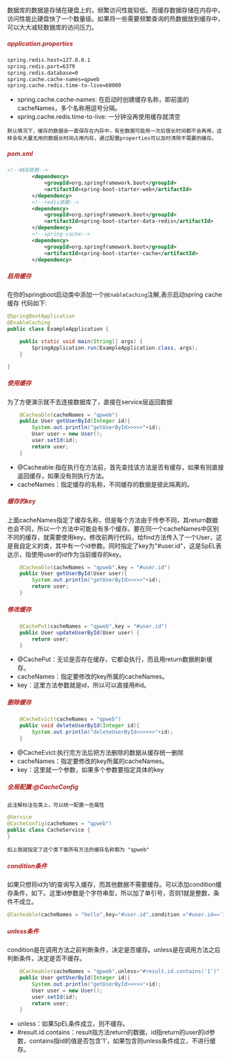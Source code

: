数据库的数据是存储在硬盘上的，频繁访问性能较低。而缓存数据存储在内存中，访问性能比硬盘快了一个数量级。如果将一些需要频繁查询的热数据放到缓存中，可以大大减轻数据库的访问压力。

##### <font color='#B22222'>application.properties</font>
```xml
spring.redis.host=127.0.0.1
spring.redis.port=6379
spring.redis.database=0
spring.cache.cache-names=qpweb
spring.cache.redis.time-to-live=60000
```
+ spring.cache.cache-names: 在启动时创建缓存名称，即前面的cacheNames，多个名称用逗号分隔。
+ spring.cache.redis.time-to-live:  一分钟没再使用缓存就清空

`默认情况下，缓存的数据会一直保存在内存中，有些数据可能用一次后很长时间都不会再用，这样会有大量无用的数据长时间占用内存，通过配置properties可以及时清除不需要的缓存。`

##### <font color='#B22222'>pom.xml</font>
```xml
<!--WEB依赖-->
        <dependency>
            <groupId>org.springframework.boot</groupId>
            <artifactId>spring-boot-starter-web</artifactId>
        </dependency>
        <!--redis依赖-->
        <dependency>
            <groupId>org.springframework.boot</groupId>
            <artifactId>spring-boot-starter-data-redis</artifactId>
        </dependency>
        <!--spring-cache-->
        <dependency>
            <groupId>org.springframework.boot</groupId>
            <artifactId>spring-boot-starter-cache</artifactId>
        </dependency>
```
##### <font color='#B22222'>启用缓存</font>
在你的springboot启动类中添加一个`@EnableCaching`注解,表示启动spring cache缓存
代码如下:
```java
@SpringBootApplication
@EnableCaching
public class ExampleApplication {

    public static void main(String[] args) {
        SpringApplication.run(ExampleApplication.class, args);
    }

}
```
##### <font color='#B22222'>使用缓存</font>
为了方便演示就不去连接数据库了，直接在service层返回数据
```java
    @Cacheable(cacheNames = "qpweb")
    public User getUserById(Integer id){
        System.out.println("getUserById>>>>>"+id);
        User user = new User();
        user.setId(id);
        return user;
    }
```
+ @Cacheable:指在执行在方法前，首先查找该方法是否有缓存，如果有则直接返回缓存，如果没有则执行方法。
+ cacheNames：指定缓存的名称，不同缓存的数据是彼此隔离的。

##### <font color='#B22222'>缓存的key</font>
上面cacheNames指定了缓存名称，但是每个方法由于传参不同，其return数据也会不同，所以一个方法中可能会有多个缓存。要在同一个cacheNames中区别不同的缓存，就需要使用key。修改前两行代码，给find方法传入了一个User，这是我自定义的类，其中有一个id参数。同时指定了key为"#user.id"，这是SpEL表达示，指使用user的id作为当前缓存的key。
```java
    @Cacheable(cacheNames = "qpweb",key = "#user.id")
    public User getUserById(User user){
        System.out.println("getUserById>>>>>"+id);
        return user;
    }
```
##### <font color='#B22222'>修改缓存</font>
```java
    @CachePut(cacheNames = "qpweb",key = "#user.id")
    public User updateUserById(User user) {
        return user;
    }
```
+ @CachePut：无论是否存在缓存，它都会执行，而且用return数据刷新缓存。
+ cacheNames：指定要修改的key所属的cacheNames。
+ key：这里方法参数就是id，所以可以直接用#id。
##### <font color='#B22222'>删除缓存</font>
```java
    @CacheEvict(cacheNames = "qpweb")
    public void deleteUserById(Integer id){
        System.out.println("deleteUserById>>>>>>"+id);
    }
```
+ @CacheEvict:执行完方法后把方法删除的数据从缓存统一删除
+ cacheNames：指定要修改的key所属的cacheNames。
+ key：这里就一个参数，如果多个参数要指定具体的key

##### <font color='#B22222'>全局配置:@CacheConfig</font>
`此注解标注在类上，可以统一配置一些属性`
```java
@Service
@CacheConfig(cacheNames = "qpweb")
public class CacheService {
}
```
`如上我就指定了这个类下面所有方法的缓存名称都为 "qpweb"`

##### <font color='#B22222'>condition条件</font>
如果只想将id为1的查询写入缓存，而其他数据不需要缓存。可以添加condition缓存条件，如下。这里id参数是个字符串型，所以加了单引号，否则1就是整数，条件不成立。
```java
@Cacheable(cacheNames = "hello",key="#user.id",condition ="#user.id=='1'" ) 
```
##### <font color='#B22222'>unless条件</font>
condition是在调用方法之前判断条件，决定是否缓存。unless是在调用方法之后判断条件，决定是否不缓存。
```java
	@Cacheable(cacheNames = "qpweb",unless="#result.id.contains('1')" ) 
	public User getUserById(Integer id){
        System.out.println("getUserById>>>>>"+id);
        User user = new User();
        user.setId(id);
        return user;
    }
```
+ unless：如果SpEL条件成立，则不缓存。
+ #result.id.contains：result指方法return的数据，id指return的user的id参数，contains指id的值是否包含'1'，如果包含则unless条件成立，不进行缓存。